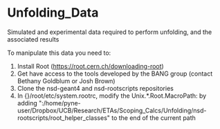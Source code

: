 # Unfolding_Data
Simulated and experimental data required to perform unfolding, and the associated results

To manipulate this data you need to:

1) Install Root (https://root.cern.ch/downloading-root)
2) Get have access to the tools developed by the BANG group (contact Bethany Goldblum or Josh Brown)
3) Clone the nsd-geant4 and nsd-rootscripts repositories
4) In {}/root/etc/system.rootrc, modify the Unix.*.Root.MacroPath: by adding ":/home/pyne-user/Dropbox/UCB/Research/ETAs/Scoping_Calcs/Unfolding/nsd-rootscripts/root_helper_classes" to the end of the current path
 
